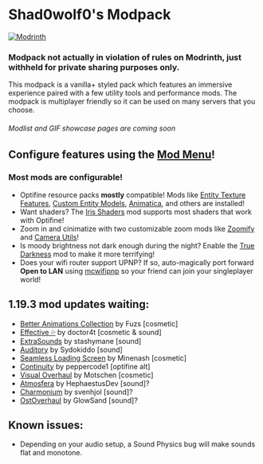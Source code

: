 # Shad0wolf0's Modpack
[![Modrinth](https://img.shields.io/modrinth/dt/shad0wolf0s-modpack?color=4&label=Download%20from%20Modrinth&style=for-the-badge)](https://modrinth.com/modpack/shad0wolf0s-modpack)
### Modpack not actually in violation of rules on Modrinth, just withheld for private sharing purposes only.
This modpack is a vanilla+ styled pack which features an immersive experience paired with a few utility tools and performance mods. The modpack is multiplayer friendly so it can be used on many servers that you choose.

###### Modlist and GIF showcase pages are coming soon
## Configure features using the [Mod Menu](https://modrinth.com/mod/modmenu)!
### Most mods are configurable!
- Optifine resource packs **mostly** compatible! Mods like [Entity Texture Features](https://modrinth.com/mod/entitytexturefeatures), [Custom Entity Models](https://modrinth.com/mod/cem), [Animatica](https://modrinth.com/mod/animatica), and others are installed!
- Want shaders? The [Iris Shaders](https://modrinth.com/mod/iris) mod supports most shaders that work with Optifine!
- Zoom in and cinimatize with two customizable zoom mods like [Zoomify](https://modrinth.com/mod/zoomify) and [Camera Utils](https://modrinth.com/mod/camera-utils)!
- Is moody brightness not dark enough during the night? Enable the [True Darkness](https://modrinth.com/mod/true-darkness) mod to make it more terrifying!
- Does your wifi router support UPNP? If so, auto-magically port forward **Open to LAN** using [mcwifipnp](https://modrinth.com/mod/mcwifipnp) so your friend can join your singleplayer world!
## 1.19.3 mod updates waiting:
- [Better Animations Collection](https://modrinth.com/mod/better-animations-collection) by Fuzs [cosmetic]
- [Effective 💦](https://www.curseforge.com/minecraft/mc-mods/effective) by doctor4t [cosmetic & sound]
- [ExtraSounds](https://modrinth.com/mod/extrasounds) by stashymane [sound]
- [Auditory](https://modrinth.com/mod/auditory) by Sydokiddo [sound]
- [Seamless Loading Screen](https://modrinth.com/mod/seamless-loading-screen) by Minenash [cosmetic]
- [Continuity](https://modrinth.com/mod/continuity) by peppercode1 [optifine alt]
- [Visual Overhaul](https://modrinth.com/mod/visual-overhaul) by Motschen [cosmetic]
- [Atmosfera](https://www.curseforge.com/minecraft/mc-mods/atmosfera) by HephaestusDev [sound]?
- [Charmonium](https://modrinth.com/mod/charmonium) by svenhjol [sound]?
- [OstOverhaul](https://modrinth.com/mod/ost-overhaul) by GlowSand [sound]?
## Known issues:
- Depending on your audio setup, a Sound Physics bug will make sounds flat and monotone.
